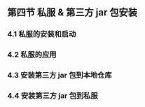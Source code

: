 ## 第四节 私服 & 第三方 jar 包安装



### 4.1 私服的安装和启动





### 4.2 私服的应用




### 4.3 安装第三方 jar 包到本地仓库




### 4.4 安装第三方 jar 包到私服